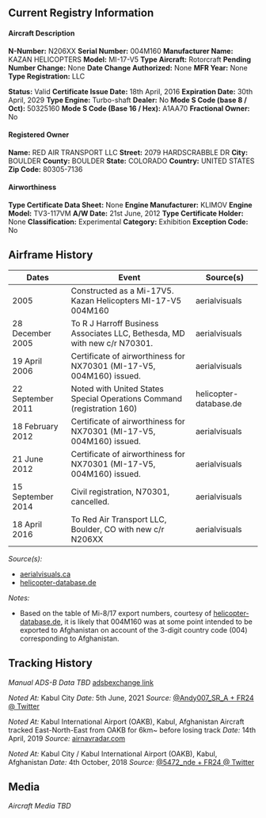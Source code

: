 ## Current Registry Information
#### Aircraft Description
**N-Number:** N206XX
**Serial Number:** 004M160
**Manufacturer Name:** KAZAN HELICOPTERS
**Model:** MI-17-V5
**Type Aircraft:** Rotorcraft
**Pending Number Change:** None
**Date Change Authorized:** None
**MFR Year:** None
**Type Registration:** LLC

**Status:** Valid
**Certificate Issue Date:** 18th April, 2016
**Expiration Date:** 30th April, 2029
**Type Engine:** Turbo-shaft
**Dealer:** No
**Mode S Code (base 8 / Oct):** 50325160
**Mode S Code (Base 16 / Hex):** A1AA70
**Fractional Owner:** No

#### Registered Owner
**Name:** RED AIR TRANSPORT LLC
**Street:** 2079 HARDSCRABBLE DR
**City:** BOULDER
**County:** BOULDER
**State:** COLORADO
**Country:** UNITED STATES
**Zip Code:** 80305-7136

#### Airworthiness
**Type Certificate Data Sheet:** None
**Engine Manufacturer:** KLIMOV
**Engine Model:** TV3-117VM
**A/W Date:** 21st June, 2012
**Type Certificate Holder:** None
**Classification:** Experimental
**Category:** Exhibition
**Exception Code:** No

## Airframe History

| **Dates**         | **Event**                                                                 | **Source(s)**          |
| ----------------- | ------------------------------------------------------------------------- | ---------------------- |
| 2005              | Constructed as a Mi-17V5.<br>Kazan Helicopters MI-17-V5 004M160           | aerialvisuals          |
| 28 December 2005  | To R J Harroff Business Associates LLC, Bethesda, MD with new c/r N70301. | aerialvisuals          |
| 19 April 2006     | Certificate of airworthiness for NX70301 (MI-17-V5, 004M160) issued.      | aerialvisuals          |
| 22 September 2011 | Noted with United States Special Operations Command (registration 160)    | helicopter-database.de |
| 18 February 2012  | Certificate of airworthiness for NX70301 (MI-17-V5, 004M160) issued.      | aerialvisuals          |
| 21 June 2012      | Certificate of airworthiness for NX70301 (MI-17-V5, 004M160) issued.      | aerialvisuals          |
| 15 September 2014 | Civil registration, N70301, cancelled.                                    | aerialvisuals          |
| 18 April 2016     | To Red Air Transport LLC, Boulder, CO with new c/r N206XX                 | aerialvisuals          |
*Source(s):*
- [aerialvisuals.ca](https://www.aerialvisuals.ca/AirframeDossier.php?Serial=18282)
- [helicopter-database.de](https://www.helicopter-database.de/data-aircraft-history.php?cn=004M160&MainType=MIL08EX&count_hist=ja)

*Notes:*
- Based on the table of Mi-8/17 export numbers, courtesy of [helicopter-database.de](https://www.helicopter-database.de/mi8-export-numbers.php), it is likely that 004M160 was at some point intended to be exported to Afghanistan on account of the 3-digit country code (004) corresponding to Afghanistan.

## Tracking History
*Manual ADS-B Data TBD*
[adsbexchange link](https://globe.adsbexchange.com/?icao=a1aa70)

*Noted At:* Kabul City
*Date:* 5th June, 2021
*Source:* [@Andy007_SR_A + FR24 @ Twitter](https://x.com/Andy007_SR_A/status/1401227608189288452)

*Noted At:* Kabul International Airport (OAKB), Kabul, Afghanistan
	Aircraft tracked East-North-East from OAKB for 6km~ before losing track
*Date:* 14th April, 2019
*Source:* [airnavradar.com](https://www.airnavradar.com/data/registration/N206XX)

*Noted At:* Kabul City / Kabul International Airport (OAKB), Kabul, Afghanistan
*Date:* 4th October, 2018
*Source:* [@5472_nde + FR24 @ Twitter](https://x.com/5472_nde/status/1047863175532740608)
## Media
*Aircraft Media TBD*